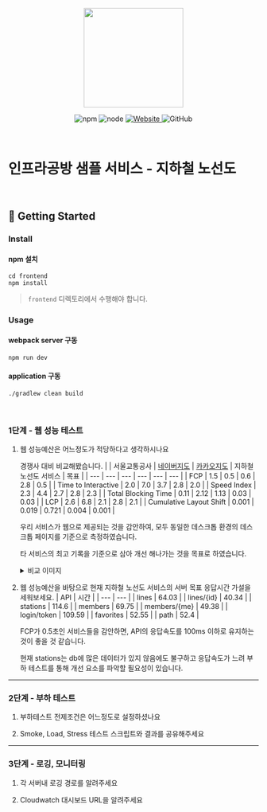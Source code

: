 <p align="center">
    <img width="200px;" src="https://raw.githubusercontent.com/woowacourse/atdd-subway-admin-frontend/master/images/main_logo.png"/>
</p>
<p align="center">
  <img alt="npm" src="https://img.shields.io/badge/npm-%3E%3D%205.5.0-blue">
  <img alt="node" src="https://img.shields.io/badge/node-%3E%3D%209.3.0-blue">
  <a href="https://edu.nextstep.camp/c/R89PYi5H" alt="nextstep atdd">
    <img alt="Website" src="https://img.shields.io/website?url=https%3A%2F%2Fedu.nextstep.camp%2Fc%2FR89PYi5H">
  </a>
  <img alt="GitHub" src="https://img.shields.io/github/license/next-step/atdd-subway-service">
</p>

<br>

# 인프라공방 샘플 서비스 - 지하철 노선도

<br>

## 🚀 Getting Started

### Install
#### npm 설치
```
cd frontend
npm install
```
> `frontend` 디렉토리에서 수행해야 합니다.

### Usage
#### webpack server 구동
```
npm run dev
```
#### application 구동
```
./gradlew clean build
```
<br>


### 1단계 - 웹 성능 테스트
1. 웹 성능예산은 어느정도가 적당하다고 생각하시나요

    경쟁사 대비 비교해봤습니다.
    |  | 서울교통공사 | [네이버지도](https://map.naver.com/v5/subway/1000/-/-/-?c=15,0,0,0,dh) | [카카오지도](https://map.kakao.com/?REGION=01&target=subway) | 지하철 노선도 서비스 | 목표 |
    | --- | --- | --- | --- | --- | --- |
    | FCP | 1.5 | 0.5 | 0.6 | 2.8 | 0.5 |
    | Time to Interactive | 2.0 | 7.0 | 3.7 | 2.8 | 2.0 |
    | Speed Index | 2.3 | 4.4 | 2.7 | 2.8 | 2.3 |
    | Total Blocking Time | 0.11 | 2.12 | 1.13 | 0.03 | 0.03 |
    | LCP | 2.6 | 6.8 | 2.1 | 2.8 | 2.1 |
    | Cumulative Layout Shift | 0.001 | 0.019 | 0.721 | 0.004 | 0.001 |
    
    우리 서비스가 웹으로 제공되는 것을 감안하여, 모두 동일한 데스크톱 환경의 데스크톱 페이지를 기준으로 측정하였습니다.
    
    타 서비스의 최고 기록을 기준으로 삼아 개선 해나가는 것을 목표로 하였습니다.
    
    <details>
    <summary>비교 이미지</summary>
    <div>
    
    ![image](https://user-images.githubusercontent.com/48702370/218080788-1afe8484-be8a-4438-852b-ee932a7343b9.png)
    ![image](https://user-images.githubusercontent.com/48702370/218080913-550a1834-c832-4f84-a929-15e1d7810a26.png)
    ![image](https://user-images.githubusercontent.com/48702370/218080936-24c612df-d976-4dd4-bc3c-de24795df950.png)
    ![image](https://user-images.githubusercontent.com/48702370/218080953-80e47fa0-9b7a-4781-b462-013cd2c8f18c.png)

    </div>
    </details>
    
    
2. 웹 성능예산을 바탕으로 현재 지하철 노선도 서비스의 서버 목표 응답시간 가설을 세워보세요.
    | API | 시간 |
    | --- | --- |
    | lines | 64.03 |
    | lines/{id} | 40.34 |
    | stations | 114.6 |
    | members | 69.75 |
    | members/{me} | 49.38 |
    | login/token | 109.59 |
    | favorites | 52.55 |
    | path | 52.4 |
    
    FCP가 0.5초인 서비스들을 감안하면, API의 응답속도를 100ms 이하로 유지하는 것이 좋을 것 같습니다.
    
    현재 stations는 db에 많은 데이터가 있지 않음에도 불구하고 응답속도가 느려 부하 테스트를 통해 개선 요소를 파악할 필요성이 있습니다.
---

### 2단계 - 부하 테스트 
1. 부하테스트 전제조건은 어느정도로 설정하셨나요

2. Smoke, Load, Stress 테스트 스크립트와 결과를 공유해주세요

---

### 3단계 - 로깅, 모니터링
1. 각 서버내 로깅 경로를 알려주세요

2. Cloudwatch 대시보드 URL을 알려주세요
